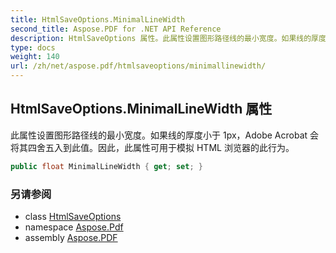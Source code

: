 ```yaml
---
title: HtmlSaveOptions.MinimalLineWidth
second_title: Aspose.PDF for .NET API Reference
description: HtmlSaveOptions 属性。此属性设置图形路径线的最小宽度。如果线的厚度小于 1px，Adobe Acrobat 会将其四舍五入到此值。因此，此属性可用于模拟 HTML 浏览器的此行为。
type: docs
weight: 140
url: /zh/net/aspose.pdf/htmlsaveoptions/minimallinewidth/
---
```

## HtmlSaveOptions.MinimalLineWidth 属性

此属性设置图形路径线的最小宽度。如果线的厚度小于 1px，Adobe Acrobat 会将其四舍五入到此值。因此，此属性可用于模拟 HTML 浏览器的此行为。

```csharp
public float MinimalLineWidth { get; set; }
```

### 另请参阅

* class [HtmlSaveOptions](../)
* namespace [Aspose.Pdf](../../../aspose.pdf/)
* assembly [Aspose.PDF](../../../)